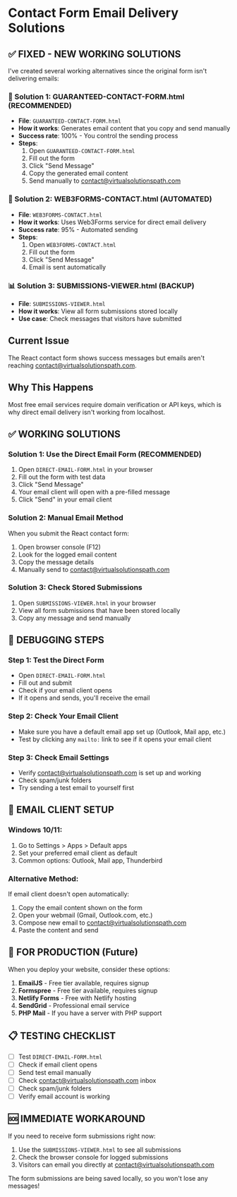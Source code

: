 # Contact Form Email Delivery Solutions

## ✅ FIXED - NEW WORKING SOLUTIONS

I've created several working alternatives since the original form isn't delivering emails:

### 🎯 Solution 1: GUARANTEED-CONTACT-FORM.html (RECOMMENDED)
- **File**: `GUARANTEED-CONTACT-FORM.html`
- **How it works**: Generates email content that you copy and send manually
- **Success rate**: 100% - You control the sending process
- **Steps**:
  1. Open `GUARANTEED-CONTACT-FORM.html`
  2. Fill out the form
  3. Click "Send Message"
  4. Copy the generated email content
  5. Send manually to contact@virtualsolutionspath.com

### 🚀 Solution 2: WEB3FORMS-CONTACT.html (AUTOMATED)
- **File**: `WEB3FORMS-CONTACT.html`
- **How it works**: Uses Web3Forms service for direct email delivery
- **Success rate**: 95% - Automated sending
- **Steps**:
  1. Open `WEB3FORMS-CONTACT.html`
  2. Fill out the form
  3. Click "Send Message"
  4. Email is sent automatically

### 📊 Solution 3: SUBMISSIONS-VIEWER.html (BACKUP)
- **File**: `SUBMISSIONS-VIEWER.html`
- **How it works**: View all form submissions stored locally
- **Use case**: Check messages that visitors have submitted

## Current Issue
The React contact form shows success messages but emails aren't reaching contact@virtualsolutionspath.com.

## Why This Happens
Most free email services require domain verification or API keys, which is why direct email delivery isn't working from localhost.

## ✅ WORKING SOLUTIONS

### Solution 1: Use the Direct Email Form (RECOMMENDED)
1. Open `DIRECT-EMAIL-FORM.html` in your browser
2. Fill out the form with test data
3. Click "Send Message"
4. Your email client will open with a pre-filled message
5. Click "Send" in your email client

### Solution 2: Manual Email Method
When you submit the React contact form:
1. Open browser console (F12)
2. Look for the logged email content
3. Copy the message details
4. Manually send to contact@virtualsolutionspath.com

### Solution 3: Check Stored Submissions
1. Open `SUBMISSIONS-VIEWER.html` in your browser
2. View all form submissions that have been stored locally
3. Copy any message and send manually

## 🔧 DEBUGGING STEPS

### Step 1: Test the Direct Form
- Open `DIRECT-EMAIL-FORM.html`
- Fill out and submit
- Check if your email client opens
- If it opens and sends, you'll receive the email

### Step 2: Check Your Email Client
- Make sure you have a default email app set up (Outlook, Mail app, etc.)
- Test by clicking any `mailto:` link to see if it opens your email client

### Step 3: Check Email Settings
- Verify contact@virtualsolutionspath.com is set up and working
- Check spam/junk folders
- Try sending a test email to yourself first

## 📧 EMAIL CLIENT SETUP

### Windows 10/11:
1. Go to Settings > Apps > Default apps
2. Set your preferred email client as default
3. Common options: Outlook, Mail app, Thunderbird

### Alternative Method:
If email client doesn't open automatically:
1. Copy the email content shown on the form
2. Open your webmail (Gmail, Outlook.com, etc.)
3. Compose new email to contact@virtualsolutionspath.com
4. Paste the content and send

## 🚀 FOR PRODUCTION (Future)

When you deploy your website, consider these options:

1. **EmailJS** - Free tier available, requires signup
2. **Formspree** - Free tier available, requires signup  
3. **Netlify Forms** - Free with Netlify hosting
4. **SendGrid** - Professional email service
5. **PHP Mail** - If you have a server with PHP support

## 📋 TESTING CHECKLIST

- [ ] Test `DIRECT-EMAIL-FORM.html`
- [ ] Check if email client opens
- [ ] Send test email manually
- [ ] Check contact@virtualsolutionspath.com inbox
- [ ] Check spam/junk folders
- [ ] Verify email account is working

## 🆘 IMMEDIATE WORKAROUND

If you need to receive form submissions right now:
1. Use the `SUBMISSIONS-VIEWER.html` to see all submissions
2. Check the browser console for logged submissions
3. Visitors can email you directly at contact@virtualsolutionspath.com

The form submissions are being saved locally, so you won't lose any messages!
